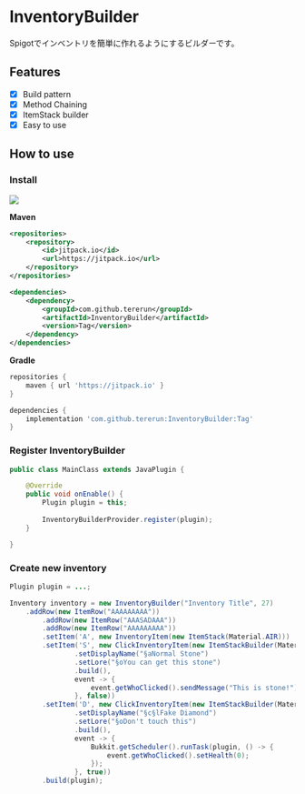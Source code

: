 # InventoryBuilder

Spigotでインベントリを簡単に作れるようにするビルダーです。

## Features

- [x] Build pattern
- [x] Method Chaining
- [x] ItemStack builder
- [x] Easy to use

## How to use

### Install

[![](https://jitpack.io/v/tererun/InventoryBuilder.svg)](https://jitpack.io/#tererun/InventoryBuilder)

**Maven**
```xml
<repositories>
	<repository>
	    <id>jitpack.io</id>
	    <url>https://jitpack.io</url>
	</repository>
</repositories>

<dependencies>
    <dependency>
        <groupId>com.github.tererun</groupId>
        <artifactId>InventoryBuilder</artifactId>
        <version>Tag</version>
    </dependency>
</dependencies>
```

**Gradle**
```gradle
repositories {
    maven { url 'https://jitpack.io' }
}

dependencies {
    implementation 'com.github.tererun:InventoryBuilder:Tag'
}
```

### Register InventoryBuilder

```java
public class MainClass extends JavaPlugin {

    @Override
    public void onEnable() {
        Plugin plugin = this;
        
        InventoryBuilderProvider.register(plugin);
    }

}
```

### Create new inventory

```java
Plugin plugin = ...;

Inventory inventory = new InventoryBuilder("Inventory Title", 27)
    .addRow(new ItemRow("AAAAAAAAA"))
        .addRow(new ItemRow("AAASADAAA"))
        .addRow(new ItemRow("AAAAAAAAA"))
        .setItem('A', new InventoryItem(new ItemStack(Material.AIR)))
        .setItem('S', new ClickInventoryItem(new ItemStackBuilder(Material.STONE, 1)
                .setDisplayName("§aNormal Stone")
                .setLore("§oYou can get this stone")
                .build(),
                event -> {
                    event.getWhoClicked().sendMessage("This is stone!");
                }, false))
        .setItem('D', new ClickInventoryItem(new ItemStackBuilder(Material.DIAMOND, 1)
                .setDisplayName("§c§lFake Diamond")
                .setLore("§oDon't touch this")
                .build(),
                event -> {
                    Bukkit.getScheduler().runTask(plugin, () -> {
                        event.getWhoClicked().setHealth(0);
                    });
                }, true))
        .build(plugin);
```